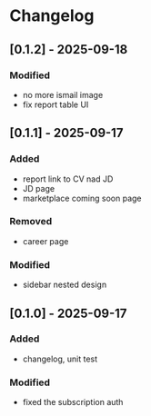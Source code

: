# Changelog

## [0.1.2] - 2025-09-18
### Modified
- no more ismail image
- fix report table UI


## [0.1.1] - 2025-09-17
### Added
- report link to CV nad JD
- JD page
- marketplace coming soon page
### Removed
- career page
### Modified
- sidebar nested design

## [0.1.0] - 2025-09-17
### Added
- changelog, unit test
### Modified
- fixed the subscription auth
